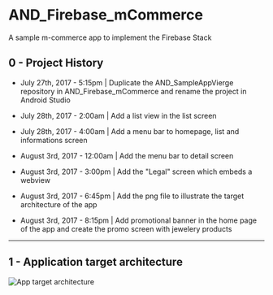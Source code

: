 # AND_Firebase_mCommerce

A sample m-commerce app to implement the Firebase Stack

## 0 - Project History

- July 27th, 2017 - 5:15pm | Duplicate the AND_SampleAppVierge repository in AND_Firebase_mCommerce and rename the project in Android Studio

- July 28th, 2017 - 2:00am | Add a list view in the list screen

- July 28th, 2017 - 4:00am | Add a menu bar to homepage, list and informations screen

- August 3rd, 2017 - 12:00am | Add the menu bar to detail screen

- August 3rd, 2017 - 3:00pm | Add the "Legal" screen which embeds a webview

- August 3rd, 2017 - 6:45pm | Add the png file to illustrate the target architecture of the app

- August 3rd, 2017 - 8:15pm | Add promotional banner in the home page of the app and create the promo screen with jewelery products

------

## 1 - Application target architecture

![App target architecture](https://github.com/fhkhoury/AND_Firebase_mCommerce/blob/master/Firebase%20R%26D%C2%A0-%20mCommerce%20app%20Architecture%20cible.png "App target architecture")




